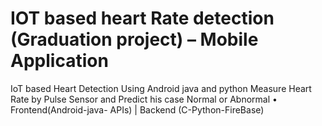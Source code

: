 # IOT based heart Rate detection (Graduation project) – Mobile Application
IoT based Heart Detection Using Android java and python 
Measure Heart Rate by Pulse Sensor and Predict his case Normal or Abnormal
• Frontend(Android-java- APIs) | Backend (C-Python-FireBase)

